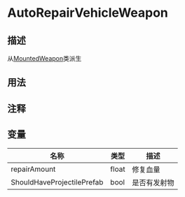# AutoRepairVehicleWeapon

## 描述
从[MountedWeapon](/Documents/Components/Vehicle/Weapon/MountedWeapon.md)类派生

## 用法

## 注释

## 变量
| 名称 | 类型 | 描述 |
| ----------- | ----------- | ----------- |
| repairAmount | float | 修复血量 |
| ShouldHaveProjectilePrefab | bool | 是否有发射物 |
